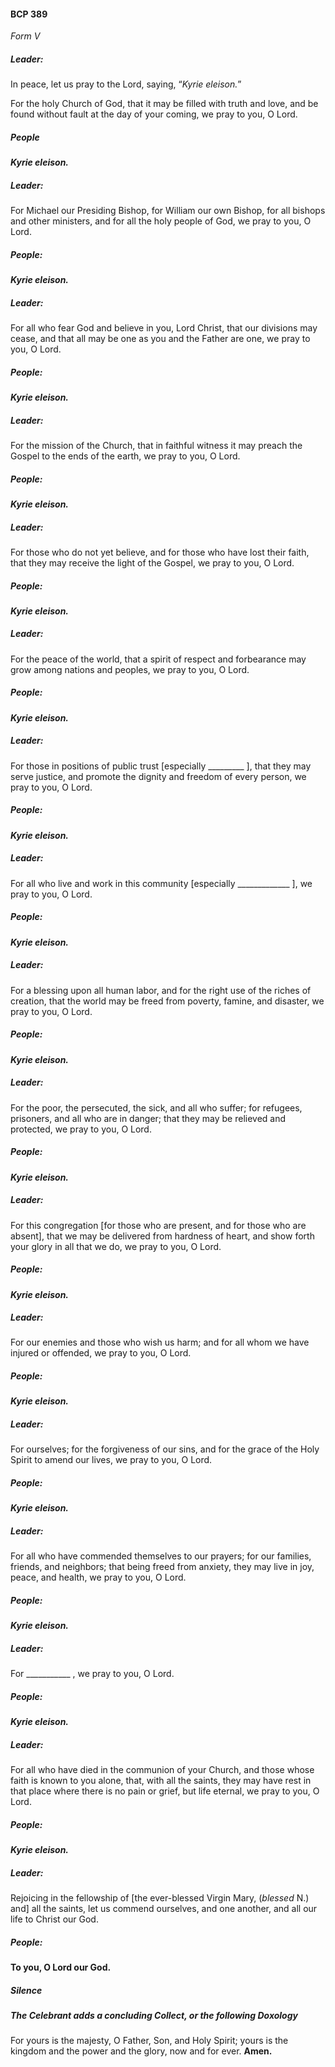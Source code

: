 #### BCP 389
_Form V_

##### Leader:
In peace, let us pray to the Lord, saying, “_Kyrie eleison._”

For the holy Church of God, that it may be filled with truth and love, and be found without fault at the day of your coming, we pray to you, O Lord.

##### People
***Kyrie eleison.***


##### Leader:
For Michael our Presiding Bishop, for William our own Bishop, for all bishops and other ministers, and for all the holy people of God, we pray to you, O Lord.

##### **People:**
***Kyrie eleison.***

##### Leader:
For all who fear God and believe in you, Lord Christ, that our divisions may cease, and that all may be one as you and the Father are one, we pray to you, O Lord.

##### **People:**
***Kyrie eleison.***

##### Leader:
For the mission of the Church, that in faithful witness it may preach the Gospel to the ends of the earth, we pray to you, O Lord.

##### **People:**
***Kyrie eleison.***

##### Leader:
For those who do not yet believe, and for those who have lost their faith, that they may receive the light of the Gospel, we pray to you, O Lord.

##### **People:**
***Kyrie eleison.***

##### Leader:
For the peace of the world, that a spirit of respect and forbearance may grow among nations and peoples, we pray to you, O Lord.

##### **People:**
***Kyrie eleison.***

##### Leader:
For those in positions of public trust [especially _________ ], that they may serve justice, and promote the dignity and freedom of every person, we pray to you, O Lord.

##### **People:**
***Kyrie eleison.***
##### Leader:
For all who live and work in this community [especially _____________ ], we pray to you, O Lord.

##### **People:**
***Kyrie eleison.***

##### Leader:
For a blessing upon all human labor, and for the right use of the riches of creation, that the world may be freed from poverty, famine, and disaster, we pray to you, O Lord.

##### **People:**
***Kyrie eleison.***

##### Leader:
For the poor, the persecuted, the sick, and all who suffer; for refugees, prisoners, and all who are in danger; that they may be relieved and protected, we pray to you, O Lord.

##### **People:**
***Kyrie eleison.***

##### Leader:
For this congregation [for those who are present, and for those who are absent], that we may be delivered from hardness of heart, and show forth your glory in all that we do, we pray to you, O Lord.

##### **People:**
***Kyrie eleison.***

##### Leader:
For our enemies and those who wish us harm; and for all whom we have injured or offended, we pray to you, O Lord.

##### **People:**
***Kyrie eleison.***

##### Leader:
For ourselves; for the forgiveness of our sins, and for the grace of the Holy Spirit to amend our lives, we pray to you, O Lord.

##### **People:**
***Kyrie eleison.***

##### Leader:
For all who have commended themselves to our prayers; for our families, friends, and neighbors; that being freed from anxiety, they may live in joy, peace, and health, we pray to you, O Lord.

##### **People:**
***Kyrie eleison.***

##### Leader:
For ___________ , we pray to you, O Lord.

##### **People:**
***Kyrie eleison.***

##### Leader:
For all who have died in the communion of your Church, and those whose faith is known to you alone, that, with all the saints, they may have rest in that place where there is no pain or grief, but life eternal, we pray to you, O Lord.

##### **People:**
***Kyrie eleison.***

##### Leader:
Rejoicing in the fellowship of [the ever-blessed Virgin Mary,
(_blessed_ N.) and] all the saints, let us commend ourselves,
and one another, and all our life to Christ our God.

##### **People:**
**To you, O Lord our God.**

##### Silence
##### The Celebrant adds a concluding Collect, or the following Doxology
For yours is the majesty, O Father, Son, and Holy Spirit; yours is the kingdom and the power and the glory, now and for ever. **Amen.**
